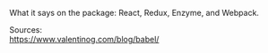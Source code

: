 What it says on the package: React, Redux, Enzyme, and Webpack.

Sources:  
https://www.valentinog.com/blog/babel/